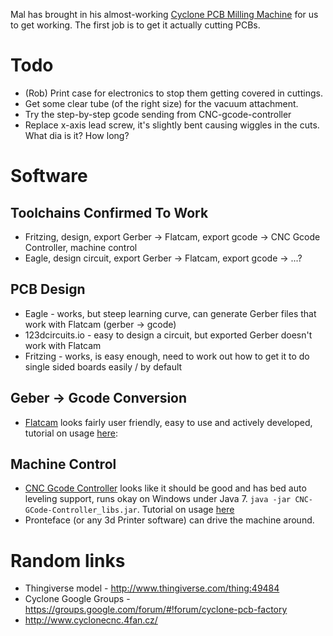 Mal has brought in his almost-working [Cyclone PCB Milling Machine](http://reprap.org/wiki/Cyclone_PCB_Factory) for us to get working.  The first job is to get it actually cutting PCBs.

# Todo
* (Rob) Print case for electronics to stop them getting covered in cuttings.
* Get some clear tube (of the right size) for the vacuum attachment.
* Try the step-by-step gcode sending from CNC-gcode-controller
* Replace x-axis lead screw, it's slightly bent causing wiggles in the cuts.  What dia is it? How long?


# Software

## Toolchains Confirmed To Work
* Fritzing, design, export Gerber -> Flatcam, export gcode -> CNC Gcode Controller, machine control
* Eagle, design circuit, export Gerber -> Flatcam, export gcode -> ...?

## PCB Design
* Eagle - works, but steep learning curve, can generate Gerber files that work with Flatcam (gerber -> gcode)
* 123dcircuits.io - easy to design a circuit, but exported Gerber doesn't work with Flatcam
* Fritzing - works, is easy enough, need to work out how to get it to do single sided boards easily / by default

## Geber -> Gcode Conversion
* [Flatcam](http://flatcam.org/) looks fairly user friendly, easy to use and actively developed, tutorial on usage [here](http://diwo.bq.com/como-crear-gcode-para-fresar-pcbs-en-cyclone/): 

## Machine Control
* [CNC Gcode Controller](http://reprap.org/wiki/CNCGcodeController) looks like it should be good and has bed auto leveling support, runs okay on Windows under Java 7.  `java -jar CNC-GCode-Controller_libs.jar`.  Tutorial on usage [here](http://diwo.bq.com/cnc-gcode-controller-instalacion-y-uso/)
* Pronteface (or any 3d Printer software) can drive the machine around.

# Random links
* Thingiverse model - http://www.thingiverse.com/thing:49484
* Cyclone Google Groups - https://groups.google.com/forum/#!forum/cyclone-pcb-factory
* http://www.cyclonecnc.4fan.cz/